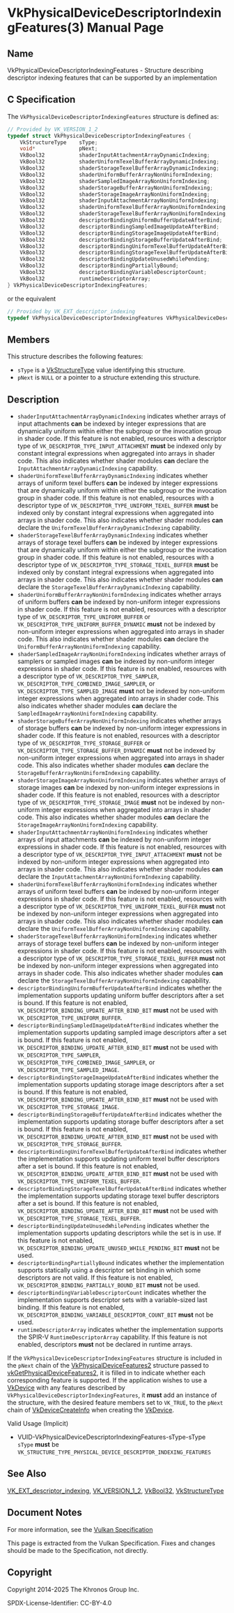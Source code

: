 # VkPhysicalDeviceDescriptorIndexingFeatures(3) Manual Page

## Name

VkPhysicalDeviceDescriptorIndexingFeatures - Structure describing descriptor indexing features that can be supported by an implementation



## [](#_c_specification)C Specification

The `VkPhysicalDeviceDescriptorIndexingFeatures` structure is defined as:

```c++
// Provided by VK_VERSION_1_2
typedef struct VkPhysicalDeviceDescriptorIndexingFeatures {
    VkStructureType    sType;
    void*              pNext;
    VkBool32           shaderInputAttachmentArrayDynamicIndexing;
    VkBool32           shaderUniformTexelBufferArrayDynamicIndexing;
    VkBool32           shaderStorageTexelBufferArrayDynamicIndexing;
    VkBool32           shaderUniformBufferArrayNonUniformIndexing;
    VkBool32           shaderSampledImageArrayNonUniformIndexing;
    VkBool32           shaderStorageBufferArrayNonUniformIndexing;
    VkBool32           shaderStorageImageArrayNonUniformIndexing;
    VkBool32           shaderInputAttachmentArrayNonUniformIndexing;
    VkBool32           shaderUniformTexelBufferArrayNonUniformIndexing;
    VkBool32           shaderStorageTexelBufferArrayNonUniformIndexing;
    VkBool32           descriptorBindingUniformBufferUpdateAfterBind;
    VkBool32           descriptorBindingSampledImageUpdateAfterBind;
    VkBool32           descriptorBindingStorageImageUpdateAfterBind;
    VkBool32           descriptorBindingStorageBufferUpdateAfterBind;
    VkBool32           descriptorBindingUniformTexelBufferUpdateAfterBind;
    VkBool32           descriptorBindingStorageTexelBufferUpdateAfterBind;
    VkBool32           descriptorBindingUpdateUnusedWhilePending;
    VkBool32           descriptorBindingPartiallyBound;
    VkBool32           descriptorBindingVariableDescriptorCount;
    VkBool32           runtimeDescriptorArray;
} VkPhysicalDeviceDescriptorIndexingFeatures;
```

or the equivalent

```c++
// Provided by VK_EXT_descriptor_indexing
typedef VkPhysicalDeviceDescriptorIndexingFeatures VkPhysicalDeviceDescriptorIndexingFeaturesEXT;
```

## [](#_members)Members

This structure describes the following features:

- `sType` is a [VkStructureType](https://registry.khronos.org/vulkan/specs/latest/man/html/VkStructureType.html) value identifying this structure.
- `pNext` is `NULL` or a pointer to a structure extending this structure.

## [](#_description)Description

- []()`shaderInputAttachmentArrayDynamicIndexing` indicates whether arrays of input attachments **can** be indexed by integer expressions that are dynamically uniform within either the subgroup or the invocation group in shader code. If this feature is not enabled, resources with a descriptor type of `VK_DESCRIPTOR_TYPE_INPUT_ATTACHMENT` **must** be indexed only by constant integral expressions when aggregated into arrays in shader code. This also indicates whether shader modules **can** declare the `InputAttachmentArrayDynamicIndexing` capability.
- []()`shaderUniformTexelBufferArrayDynamicIndexing` indicates whether arrays of uniform texel buffers **can** be indexed by integer expressions that are dynamically uniform within either the subgroup or the invocation group in shader code. If this feature is not enabled, resources with a descriptor type of `VK_DESCRIPTOR_TYPE_UNIFORM_TEXEL_BUFFER` **must** be indexed only by constant integral expressions when aggregated into arrays in shader code. This also indicates whether shader modules **can** declare the `UniformTexelBufferArrayDynamicIndexing` capability.
- []()`shaderStorageTexelBufferArrayDynamicIndexing` indicates whether arrays of storage texel buffers **can** be indexed by integer expressions that are dynamically uniform within either the subgroup or the invocation group in shader code. If this feature is not enabled, resources with a descriptor type of `VK_DESCRIPTOR_TYPE_STORAGE_TEXEL_BUFFER` **must** be indexed only by constant integral expressions when aggregated into arrays in shader code. This also indicates whether shader modules **can** declare the `StorageTexelBufferArrayDynamicIndexing` capability.
- []()`shaderUniformBufferArrayNonUniformIndexing` indicates whether arrays of uniform buffers **can** be indexed by non-uniform integer expressions in shader code. If this feature is not enabled, resources with a descriptor type of `VK_DESCRIPTOR_TYPE_UNIFORM_BUFFER` or `VK_DESCRIPTOR_TYPE_UNIFORM_BUFFER_DYNAMIC` **must** not be indexed by non-uniform integer expressions when aggregated into arrays in shader code. This also indicates whether shader modules **can** declare the `UniformBufferArrayNonUniformIndexing` capability.
- []()`shaderSampledImageArrayNonUniformIndexing` indicates whether arrays of samplers or sampled images **can** be indexed by non-uniform integer expressions in shader code. If this feature is not enabled, resources with a descriptor type of `VK_DESCRIPTOR_TYPE_SAMPLER`, `VK_DESCRIPTOR_TYPE_COMBINED_IMAGE_SAMPLER`, or `VK_DESCRIPTOR_TYPE_SAMPLED_IMAGE` **must** not be indexed by non-uniform integer expressions when aggregated into arrays in shader code. This also indicates whether shader modules **can** declare the `SampledImageArrayNonUniformIndexing` capability.
- []()`shaderStorageBufferArrayNonUniformIndexing` indicates whether arrays of storage buffers **can** be indexed by non-uniform integer expressions in shader code. If this feature is not enabled, resources with a descriptor type of `VK_DESCRIPTOR_TYPE_STORAGE_BUFFER` or `VK_DESCRIPTOR_TYPE_STORAGE_BUFFER_DYNAMIC` **must** not be indexed by non-uniform integer expressions when aggregated into arrays in shader code. This also indicates whether shader modules **can** declare the `StorageBufferArrayNonUniformIndexing` capability.
- []()`shaderStorageImageArrayNonUniformIndexing` indicates whether arrays of storage images **can** be indexed by non-uniform integer expressions in shader code. If this feature is not enabled, resources with a descriptor type of `VK_DESCRIPTOR_TYPE_STORAGE_IMAGE` **must** not be indexed by non-uniform integer expressions when aggregated into arrays in shader code. This also indicates whether shader modules **can** declare the `StorageImageArrayNonUniformIndexing` capability.
- []()`shaderInputAttachmentArrayNonUniformIndexing` indicates whether arrays of input attachments **can** be indexed by non-uniform integer expressions in shader code. If this feature is not enabled, resources with a descriptor type of `VK_DESCRIPTOR_TYPE_INPUT_ATTACHMENT` **must** not be indexed by non-uniform integer expressions when aggregated into arrays in shader code. This also indicates whether shader modules **can** declare the `InputAttachmentArrayNonUniformIndexing` capability.
- []()`shaderUniformTexelBufferArrayNonUniformIndexing` indicates whether arrays of uniform texel buffers **can** be indexed by non-uniform integer expressions in shader code. If this feature is not enabled, resources with a descriptor type of `VK_DESCRIPTOR_TYPE_UNIFORM_TEXEL_BUFFER` **must** not be indexed by non-uniform integer expressions when aggregated into arrays in shader code. This also indicates whether shader modules **can** declare the `UniformTexelBufferArrayNonUniformIndexing` capability.
- []()`shaderStorageTexelBufferArrayNonUniformIndexing` indicates whether arrays of storage texel buffers **can** be indexed by non-uniform integer expressions in shader code. If this feature is not enabled, resources with a descriptor type of `VK_DESCRIPTOR_TYPE_STORAGE_TEXEL_BUFFER` **must** not be indexed by non-uniform integer expressions when aggregated into arrays in shader code. This also indicates whether shader modules **can** declare the `StorageTexelBufferArrayNonUniformIndexing` capability.
- []()`descriptorBindingUniformBufferUpdateAfterBind` indicates whether the implementation supports updating uniform buffer descriptors after a set is bound. If this feature is not enabled, `VK_DESCRIPTOR_BINDING_UPDATE_AFTER_BIND_BIT` **must** not be used with `VK_DESCRIPTOR_TYPE_UNIFORM_BUFFER`.
- []()`descriptorBindingSampledImageUpdateAfterBind` indicates whether the implementation supports updating sampled image descriptors after a set is bound. If this feature is not enabled, `VK_DESCRIPTOR_BINDING_UPDATE_AFTER_BIND_BIT` **must** not be used with `VK_DESCRIPTOR_TYPE_SAMPLER`, `VK_DESCRIPTOR_TYPE_COMBINED_IMAGE_SAMPLER`, or `VK_DESCRIPTOR_TYPE_SAMPLED_IMAGE`.
- []()`descriptorBindingStorageImageUpdateAfterBind` indicates whether the implementation supports updating storage image descriptors after a set is bound. If this feature is not enabled, `VK_DESCRIPTOR_BINDING_UPDATE_AFTER_BIND_BIT` **must** not be used with `VK_DESCRIPTOR_TYPE_STORAGE_IMAGE`.
- []()`descriptorBindingStorageBufferUpdateAfterBind` indicates whether the implementation supports updating storage buffer descriptors after a set is bound. If this feature is not enabled, `VK_DESCRIPTOR_BINDING_UPDATE_AFTER_BIND_BIT` **must** not be used with `VK_DESCRIPTOR_TYPE_STORAGE_BUFFER`.
- []()`descriptorBindingUniformTexelBufferUpdateAfterBind` indicates whether the implementation supports updating uniform texel buffer descriptors after a set is bound. If this feature is not enabled, `VK_DESCRIPTOR_BINDING_UPDATE_AFTER_BIND_BIT` **must** not be used with `VK_DESCRIPTOR_TYPE_UNIFORM_TEXEL_BUFFER`.
- []()`descriptorBindingStorageTexelBufferUpdateAfterBind` indicates whether the implementation supports updating storage texel buffer descriptors after a set is bound. If this feature is not enabled, `VK_DESCRIPTOR_BINDING_UPDATE_AFTER_BIND_BIT` **must** not be used with `VK_DESCRIPTOR_TYPE_STORAGE_TEXEL_BUFFER`.
- []()`descriptorBindingUpdateUnusedWhilePending` indicates whether the implementation supports updating descriptors while the set is in use. If this feature is not enabled, `VK_DESCRIPTOR_BINDING_UPDATE_UNUSED_WHILE_PENDING_BIT` **must** not be used.
- []()`descriptorBindingPartiallyBound` indicates whether the implementation supports statically using a descriptor set binding in which some descriptors are not valid. If this feature is not enabled, `VK_DESCRIPTOR_BINDING_PARTIALLY_BOUND_BIT` **must** not be used.
- []()`descriptorBindingVariableDescriptorCount` indicates whether the implementation supports descriptor sets with a variable-sized last binding. If this feature is not enabled, `VK_DESCRIPTOR_BINDING_VARIABLE_DESCRIPTOR_COUNT_BIT` **must** not be used.
- []()`runtimeDescriptorArray` indicates whether the implementation supports the SPIR-V `RuntimeDescriptorArray` capability. If this feature is not enabled, descriptors **must** not be declared in runtime arrays.

If the `VkPhysicalDeviceDescriptorIndexingFeatures` structure is included in the `pNext` chain of the [VkPhysicalDeviceFeatures2](https://registry.khronos.org/vulkan/specs/latest/man/html/VkPhysicalDeviceFeatures2.html) structure passed to [vkGetPhysicalDeviceFeatures2](https://registry.khronos.org/vulkan/specs/latest/man/html/vkGetPhysicalDeviceFeatures2.html), it is filled in to indicate whether each corresponding feature is supported. If the application wishes to use a [VkDevice](https://registry.khronos.org/vulkan/specs/latest/man/html/VkDevice.html) with any features described by `VkPhysicalDeviceDescriptorIndexingFeatures`, it **must** add an instance of the structure, with the desired feature members set to `VK_TRUE`, to the `pNext` chain of [VkDeviceCreateInfo](https://registry.khronos.org/vulkan/specs/latest/man/html/VkDeviceCreateInfo.html) when creating the [VkDevice](https://registry.khronos.org/vulkan/specs/latest/man/html/VkDevice.html).

Valid Usage (Implicit)

- [](#VUID-VkPhysicalDeviceDescriptorIndexingFeatures-sType-sType)VUID-VkPhysicalDeviceDescriptorIndexingFeatures-sType-sType  
  `sType` **must** be `VK_STRUCTURE_TYPE_PHYSICAL_DEVICE_DESCRIPTOR_INDEXING_FEATURES`

## [](#_see_also)See Also

[VK\_EXT\_descriptor\_indexing](https://registry.khronos.org/vulkan/specs/latest/man/html/VK_EXT_descriptor_indexing.html), [VK\_VERSION\_1\_2](https://registry.khronos.org/vulkan/specs/latest/man/html/VK_VERSION_1_2.html), [VkBool32](https://registry.khronos.org/vulkan/specs/latest/man/html/VkBool32.html), [VkStructureType](https://registry.khronos.org/vulkan/specs/latest/man/html/VkStructureType.html)

## [](#_document_notes)Document Notes

For more information, see the [Vulkan Specification](https://registry.khronos.org/vulkan/specs/latest/html/vkspec.html#VkPhysicalDeviceDescriptorIndexingFeatures)

This page is extracted from the Vulkan Specification. Fixes and changes should be made to the Specification, not directly.

## [](#_copyright)Copyright

Copyright 2014-2025 The Khronos Group Inc.

SPDX-License-Identifier: CC-BY-4.0